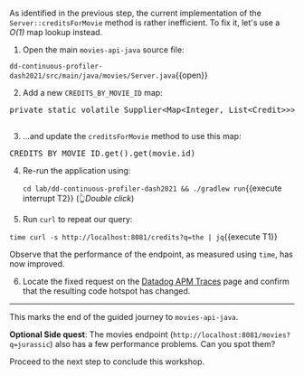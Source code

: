 As identified in the previous step, the current implementation of the `Server::creditsForMovie` method is rather inefficient.
To fix it, let's use a _O(1)_ map lookup instead.

1. Open the main `movies-api-java` source file:

  `dd-continuous-profiler-dash2021/src/main/java/movies/Server.java`{{open}}

2. Add a new `CREDITS_BY_MOVIE_ID` map:

  <pre class="file" data-filename="dd-continuous-profiler-dash2021/src/main/java/movies/Server.java" data-target="insert" data-marker="// Placeholder for future improvement">
private static volatile Supplier&lt;Map&lt;Integer, List&lt;Credit&gt;&gt;&gt; CREDITS_BY_MOVIE_ID = Suppliers.memoize(() -> CREDITS.get().stream().collect(Collectors.groupingBy(c -> c.id)));
  </pre>

3. ...and update the `creditsForMovie` method to use this map:

  <pre class="file" data-filename="dd-continuous-profiler-dash2021/src/main/java/movies/Server.java" data-target="insert" data-marker="CREDITS.get().stream().filter(c -> c.id.equals(movie.id)).collect(Collectors.toList())">CREDITS_BY_MOVIE_ID.get().get(movie.id)</pre>

4. Re-run the application using:

   `cd lab/dd-continuous-profiler-dash2021 && ./gradlew run`{{execute interrupt T2}} (👆_Double click_)

5. Run `curl` to repeat our query:

  `time curl -s http://localhost:8081/credits?q=the | jq`{{execute T1}}

  Observe that the performance of the endpoint, as measured using `time`, has now improved.

6. Locate the fixed request on the <a href="https://app.datadoghq.com/apm/traces" target="_datadog">Datadog APM Traces</a> page and confirm that the resulting code hotspot has changed.

---

This marks the end of the guided journey to `movies-api-java`.

**Optional Side quest**: The movies endpoint (`http://localhost:8081/movies?q=jurassic`) also has a few performance problems. Can you spot them?

Proceed to the next step to conclude this workshop.
